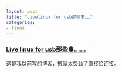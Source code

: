 ```yaml
---
layout: post
title: "Livelinux for usb那些事……"
categories:
- linus
---
```


### [Live linux for usb那些事……](http://blog.csdn.net/fmeng23/article/details/21406619) ###
这是我以前写的博客，搬家太费劲了直接给连接。